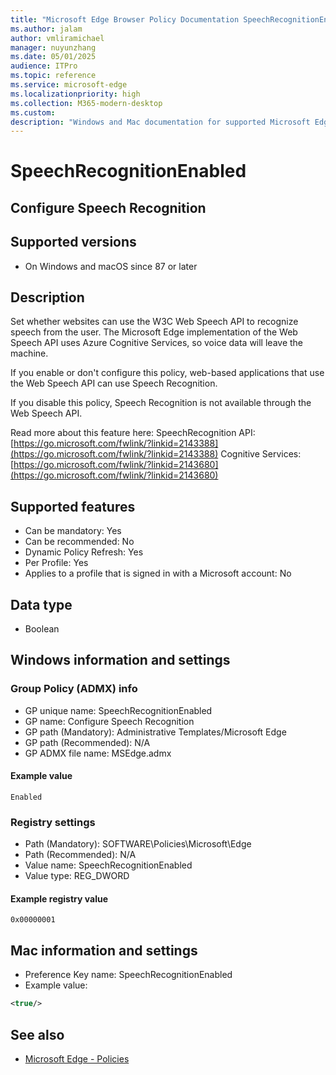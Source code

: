 ```yaml
---
title: "Microsoft Edge Browser Policy Documentation SpeechRecognitionEnabled"
ms.author: jalam
author: vmliramichael
manager: nuyunzhang
ms.date: 05/01/2025
audience: ITPro
ms.topic: reference
ms.service: microsoft-edge
ms.localizationpriority: high
ms.collection: M365-modern-desktop
ms.custom:
description: "Windows and Mac documentation for supported Microsoft Edge Browser policy: Configure Speech Recognition"
---
```


<!--THIS FILE IS AUTOMATICALLY GENERATED. MANUAL CHANGES WILL BE OVERWRITTEN.-->
<!--Please contact the Microsoft Edge Manageability team with any questions.-->

# SpeechRecognitionEnabled

## Configure Speech Recognition


## Supported versions

- On Windows and macOS since 87 or later

## Description

Set whether websites can use the W3C Web Speech API to recognize speech from the user. The Microsoft Edge implementation of the Web Speech API uses Azure Cognitive Services, so voice data will leave the machine.

If you enable or don't configure this policy, web-based applications that use the Web Speech API can use Speech Recognition.

If you disable this policy, Speech Recognition is not available through the Web Speech API.

Read more about this feature here:
SpeechRecognition API: [https://go.microsoft.com/fwlink/?linkid=2143388](https://go.microsoft.com/fwlink/?linkid=2143388)
Cognitive Services: [https://go.microsoft.com/fwlink/?linkid=2143680](https://go.microsoft.com/fwlink/?linkid=2143680)

## Supported features

- Can be mandatory: Yes
- Can be recommended: No
- Dynamic Policy Refresh: Yes
- Per Profile: Yes
- Applies to a profile that is signed in with a Microsoft account: No

## Data type

- Boolean

## Windows information and settings

### Group Policy (ADMX) info

- GP unique name: SpeechRecognitionEnabled
- GP name: Configure Speech Recognition
- GP path (Mandatory): Administrative Templates/Microsoft Edge
- GP path (Recommended): N/A
- GP ADMX file name: MSEdge.admx

#### Example value

```
Enabled
```

### Registry settings

- Path (Mandatory): SOFTWARE\Policies\Microsoft\Edge
- Path (Recommended): N/A
- Value name: SpeechRecognitionEnabled
- Value type: REG_DWORD

#### Example registry value

```
0x00000001
```


## Mac information and settings

- Preference Key name: SpeechRecognitionEnabled
- Example value:

```xml
<true/>
```

## See also
- [Microsoft Edge - Policies](../microsoft-edge-policies.md)
